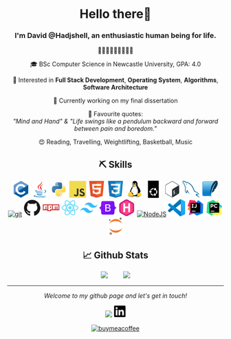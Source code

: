 <h1 align="center">Hello there👋</h1>

<h3 align="center">I'm David @Hadjshell, an enthusiastic human being for life.</h3>
<p align="center">💝🧡💛💚💙💜🤎🖤🤍</p>

<div align="center" >
<p>🎓  BSc Computer Science in Newcastle University, GPA: 4.0</p>
<p>👀  Interested in <strong>Full Stack Development</strong>, <strong>Operating System</strong>, <strong>Algorithms</strong>, <strong>Software Architecture</strong></p>
<p>🌱  Currently working on my final dissertation</p>
<p>📝  Favourite quotes:<br>
<i>"Mind and Hand" & "Life swings like a pendulum backward and forward between pain and boredom."</i>
</p>
<p>😍  Reading, Travelling, Weightlifting, Basketball, Music</p>
</div>

<h2 align="center">⛏ Skills</h2>
<p align="center">
    <a href="https://docs.microsoft.com/en-us/cpp/?view=msvc-170" target="_blank" rel="noreferrer"><img src="https://raw.githubusercontent.com/devicons/devicon/master/icons/c/c-original.svg" width="40" height="40" alt="C" /></a>
    <a href="https://www.oracle.com/java/" target="_blank" rel="noreferrer"><img src="https://raw.githubusercontent.com/devicons/devicon/master/icons/java/java-original.svg" width="40" height="40" alt="Java" /></a>
    <a href="https://www.python.org/" target="_blank" rel="noreferrer"><img src="https://raw.githubusercontent.com/devicons/devicon/master/icons/python/python-original.svg" width="40" height="40" alt="Python" /></a>
    <a href="https://developer.mozilla.org/en-US/docs/Web/JavaScript" target="_blank" rel="noreferrer"><img src="https://raw.githubusercontent.com/devicons/devicon/master/icons/javascript/javascript-original.svg" width="40" height="40" alt="JavaScript" /></a>
    <a href="https://developer.mozilla.org/en-US/docs/Glossary/HTML5" target="_blank" rel="noreferrer"><img src="https://raw.githubusercontent.com/devicons/devicon/master/icons/html5/html5-original.svg" width="40" height="40" alt="HTML5" /></a>
    <a href="https://www.w3.org/TR/CSS/#css" target="_blank" rel="noreferrer"><img src="https://raw.githubusercontent.com/devicons/devicon/master/icons/css3/css3-original.svg" width="40" height="40" alt="CSS3" /></a>
    <a href="https://www.linux.org/" target="_blank" rel="noreferrer"><img src="https://raw.githubusercontent.com/devicons/devicon/master/icons/linux/linux-original.svg" alt="linux" width="40" height="40" /></a>
    <a href="https://ubuntu.com/" target="_blank" rel="noreferrer"><img src="https://raw.githubusercontent.com/devicons/devicon/master/icons/ubuntu/ubuntu-plain.svg" alt="ubuntu" width="40" height="40" /></a>
    <a href="https://www.gnu.org/software/bash/" target="_blank" rel="noreferrer"><img src="https://raw.githubusercontent.com/devicons/devicon/master/icons/bash/bash-original.svg" width="40" height="40" alt="bash" /></a>
    <a href="https://www.mysql.com/" target="_blank" rel="noreferrer"><img src="https://raw.githubusercontent.com/devicons/devicon/master/icons/mysql/mysql-original.svg" width="40" height="40" alt="MySQL" /></a>
    <a href="https://sqlite.org/index.html" target="_blank" rel="noreferrer"><img src="https://raw.githubusercontent.com/devicons/devicon/master/icons/sqlite/sqlite-original.svg" width="40" height="40" alt="SQLite" /></a>
    <a href="https://git-scm.com/" target="_blank" rel="noreferrer"><img src="https://www.vectorlogo.zone/logos/git-scm/git-scm-icon.svg" alt="git" width="40" height="40" /></a>
    <a href="https://github.com/" target="_blank" rel="noreferrer"><img src="https://raw.githubusercontent.com/devicons/devicon/master/icons/github/github-original.svg" alt="github" width="40" height="40" /></a>
    <a href="https://www.npmjs.com/" target="_blank" rel="noreferrer"><img src="https://raw.githubusercontent.com/devicons/devicon/master/icons/npm/npm-original-wordmark.svg" alt="npm" width="40" height="40" /></a>
    <a href="https://reactjs.org/" target="_blank" rel="noreferrer"><img src="https://raw.githubusercontent.com/devicons/devicon/master/icons/react/react-original.svg" width="40" height="40" alt="React" /></a>
    <a href="https://tailwindcss.com/" target="_blank" rel="noreferrer"><img src="https://raw.githubusercontent.com/devicons/devicon/master/icons/tailwindcss/tailwindcss-plain.svg" width="40" height="40" alt="Tailwind" /></a>
    <a href="https://getbootstrap.com/" target="_blank" rel="noreferrer"><img src="https://raw.githubusercontent.com/devicons/devicon/master/icons/bootstrap/bootstrap-original.svg" width="40" height="40" alt="Bootstrap" /></a>
    <a href="https://gohugo.io/" target="_blank" rel="noreferrer"><img src="https://github.com/devicons/devicon/blob/master/icons/hugo/hugo-original.svg" width="40" height="40" alt="Hugo" /></a>
    <a href="https://nodejs.org/en/" target="_blank" rel="noreferrer"><img src="https://raw.githubusercontent.com/danielcranney/readme-generator/main/public/icons/skills/nodejs-colored.svg" width="40" height="40" alt="NodeJS" /></a>
    <a href="https://code.visualstudio.com/" target="_blank" rel="noreferrer"><img src="https://raw.githubusercontent.com/devicons/devicon/master/icons/vscode/vscode-original.svg" width="40" height="40" alt="vscode" /></a>
    <a href="https://www.jetbrains.com/idea/" target="_blank" rel="noreferrer"><img src="https://raw.githubusercontent.com/devicons/devicon/master/icons/intellij/intellij-original.svg" width="40" height="40" alt="IntelliJ" /></a>
    <a href="https://www.jetbrains.com/pycharm/" target="_blank" rel="noreferrer"><img src="https://raw.githubusercontent.com/devicons/devicon/master/icons/pycharm/pycharm-original.svg" width="40" height="40" alt="pycharm" /></a>
    <a href="https://jupyter.org/" target="_blank" rel="noreferrer"><img src="https://raw.githubusercontent.com/devicons/devicon/master/icons/jupyter/jupyter-original.svg" width="40" height="40" alt="jupyter_notebook" /></a>
</p>

<h2 align="center">📈 Github Stats</h2>
<div align="center">
    <span>&emsp;&emsp;</span>
    <img height="175px" src="https://github-readme-stats.vercel.app/api?username=hadjShell&count_private=true&show_icons=true" />
    <span>&emsp;&emsp;</span>
    <img height="175px" src="https://github-readme-stats.vercel.app/api/top-langs/?username=hadjShell&layout=compact&langs_count=8" />
    <span>&emsp;&emsp;</span>
</div>

***

<p align="center">
  <i>Welcome to my github page and let's get in touch!</i>
    <p align="center">
    <a href= "https://hadjshell.github.io/"><img src="https://img.icons8.com/material-outlined/27/000000/ball-point-pen.png"/></a>
    <a href= "https://www.linkedin.com/in/jiayuan-zhang-00390a201/"><img src="https://raw.githubusercontent.com/devicons/devicon/master/icons/linkedin/linkedin-plain.svg"/ width="28"></a>
    </p>
    <p align="center">
    <a href="https://buymeacoffee.com/davidzhang0" target="_blank" rel="noreferrer"><img src="https://www.buymeacoffee.com/assets/img/guidelines/download-assets-sm-1.svg" height="45" alt="buymeacoffee" /></a>
    </p>
</p>

<!---
hadjShell/hadjShell is a ✨ special ✨ repository because its `README.md` (this file) appears on your GitHub profile.
You can click the Preview link to take a look at your changes.
--->
